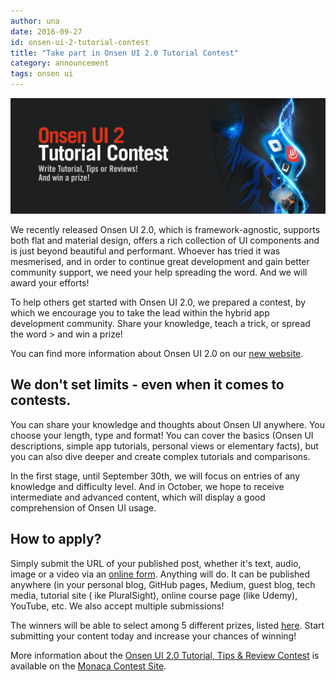 ```yaml
---
author: una
date: 2016-09-27
id: onsen-ui-2-tutorial-contest
title: "Take part in Onsen UI 2.0 Tutorial Contest"
category: announcement
tags: onsen ui
---
```


![Title](/blog/content/images/2016/Sep/tutorialcontest.png)

We recently released Onsen UI 2.0, which is framework-agnostic, supports both flat and material design, offers a rich collection of UI components and is just beyond beautiful and performant. Whoever has tried it was mesmerised, and in order to continue great development and gain better community support, we need your help spreading the word. And we will award your efforts!
<!-- more -->

To help others get started with Onsen UI 2.0, we prepared a contest, by which we encourage you to take the lead within the hybrid app development community. Share your knowledge, teach a trick, or spread the word > and win a prize!

You can find more information about Onsen UI 2.0 on our [new website](https://onsen.io/).

## We don't set limits - even when it comes to contests.

You can share your knowledge and thoughts about Onsen UI anywhere. You choose your length, type and format! You can cover the basics (Onsen UI descriptions, simple app tutorials, personal views or elementary facts), but you can also dive deeper and create complex tutorials and comparisons.

In the first stage, until September 30th, we will focus on entries of any knowledge and difficulty level. And in October, we hope to receive intermediate and advanced content, which will display a good comprehension of Onsen UI usage.

## How to apply?

Simply submit the URL of your published post, whether it's text, audio, image or a video via an [online form](https://docs.google.com/forms/d/e/1FAIpQLSddlVXbl2ADk-QakmMTujnLnsCJb2G-D2NHAqXHYYDzt1jc1Q/viewform?c=0&w=1). Anything will do. It can be published anywhere (in your personal blog, GitHub pages, Medium, guest blog, tech media, tutorial site ( ike PluralSight), online course page (like Udemy), YouTube, etc. We also accept multiple submissions!

The winners will be able to select among 5 different prizes, listed [here](https://monaca.io/contest-onsenui2/). Start submitting your content today and increase your chances of winning!


More information about the [Onsen UI 2.0 Tutorial, Tips & Review Contest](https://monaca.io/contest-onsenui2/) is available on the [Monaca Contest Site](https://monaca.io/contest-onsenui2/).
